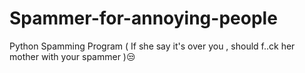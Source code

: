 # Spammer-for-annoying-people
Python Spamming Program ( If she say it's over you , should f..ck her mother with your spammer )😒
